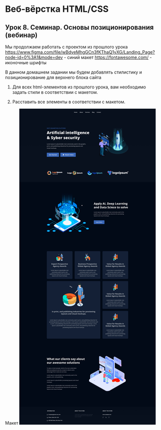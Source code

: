 # Веб-вёрстка HTML/CSS
## Урок 8. Семинар. Основы позиционирования (вебинар)

Мы продолжаем работать с проектом из прошлого урока https://www.figma.com/file/wBdyeMhgGCn3fKThaQ1yXG/Landing_Page?node-id=0%3A1&mode=dev - синий макет
https://fontawesome.com/ - иконочные шрифты

В данном домашнем задании мы будем добавлять стилистику и позиционирование для верхнего блока сайта

1. Для всех html-элементов из прошлого урока, вам необходимо задать стили в соответствии с макетом.

2. Расставить все элементы в соответствии с макетом.

Макет
![Alt text](<image/Frame 5.jpg>)